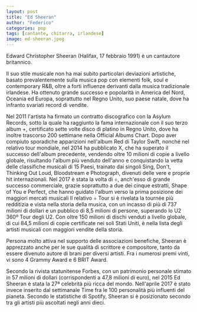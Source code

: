 ```yaml
---
layout: post
title: "Ed Sheeran"
author: "Federico"
categories: pop
tags: [cantante, chitarra, irlandese]
image: ed-sheeran.jpeg
---
```


Edward Christopher Sheeran (Halifax, 17 febbraio 1991) è un cantautore britannico.

Il suo stile musicale non ha mai subito particolari deviazioni artistiche, basato prevalentemente sulla musica pop con elementi folk, soul e contemporary R&B, oltre a forti influenze derivanti dalla musica tradizionale irlandese. Ha ottenuto grande successo e popolarità in America del Nord, Oceania ed Europa, soprattutto nel Regno Unito, suo paese natale, dove ha infranto svariati record di vendite.

Nel 2011 l'artista ha firmato un contratto discografico con la Asylum Records, sotto la quale ha raggiunto la fama internazionale con il suo terzo album +, certificato sette volte disco di platino in Regno Unito, dove ha inoltre trascorso 200 settimane nella Official Albums Chart. Dopo aver compiuto sporadiche apparizioni nell'album Red di Taylor Swift, nonché nel relativo tour mondiale, nel 2014 ha pubblicato X, che ha superato il successo dell'album precedente, vendendo oltre 10 milioni di copie a livello globale, risultando l'album più venduto dell'anno e conquistando la vetta delle classifiche musicali di 15 Paesi, trainato dai singoli Sing, Don't, Thinking Out Loud, Bloodstream e Photograph, divenuti delle vere e proprie hit internazionali. Nel 2017 è stata la volta di ÷, anch'esso di grande successo commerciale, grazie soprattutto a due dei cinque estratti, Shape of You e Perfect, che hanno guidato l'album verso la prima posizione dei maggiori mercati musicali Il relativo ÷ Tour si è rivelata la tournée più redditizia e vista nella storia della musica, con un incasso di più di 737 milioni di dollari e un pubblico di 8,5 milioni di persone, superando lo U2 360º Tour degli U2. Con oltre 150 milioni di dischi venduti a livello globale, di cui 84,5 milioni di copie certificate nei soli Stati Uniti, è nella lista degli artisti musicali con maggiori vendite della storia.

Persona molto attiva nel supporto delle associazioni benefiche, Sheeran è apprezzato anche per le sue qualità di scrittore e compositore, tanto da essere divenuto autore di brani per diversi artisti. Fra i numerosi premi vinti, vi sono 4 Grammy Award e 6 BRIT Award.

Secondo la rivista statunitense Forbes, con un patrimonio personale stimato in 57 milioni di dollari (corrispondenti a 47,8 milioni di euro), nel 2015 Ed Sheeran è stata la 27ª celebrità più ricca del mondo. Nell'aprile 2017 è stato invece inserito dal settimanale Time fra le 100 personalità più influenti del pianeta. Secondo le statistiche di Spotify, Sheeran si è posizionato secondo tra gli artisti più ascoltati negli anni dieci.
